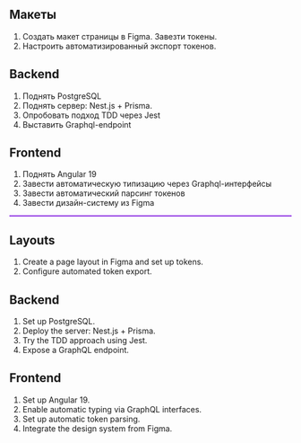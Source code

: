 ## Макеты

1. Создать макет страницы в Figma. Завезти токены.
2. Настроить автоматизированный экспорт токенов.

## Backend

1. Поднять PostgreSQL
2. Поднять сервер: Nest.js + Prisma.
3. Опробовать подход TDD через Jest
4. Выставить Graphql-endpoint

## Frontend

1. Поднять Angular 19
2. Завести автоматическую типизацию через Graphql-интерфейсы
3. Завести автоматический парсинг токенов
4. Завести дизайн-систему из Figma

<div style="background-color: blueviolet; height: 2px;"></div>

## Layouts

1. Create a page layout in Figma and set up tokens.
2. Configure automated token export.

## Backend

1. Set up PostgreSQL.
2. Deploy the server: Nest.js + Prisma.
3. Try the TDD approach using Jest.
4. Expose a GraphQL endpoint.

## Frontend

1. Set up Angular 19.
2. Enable automatic typing via GraphQL interfaces.
3. Set up automatic token parsing.
4. Integrate the design system from Figma.

